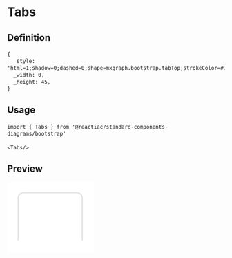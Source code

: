 # Tabs

## Definition

```
{
  _style: 'html=1;shadow=0;dashed=0;shape=mxgraph.bootstrap.tabTop;strokeColor=#DFDFDF;fillColor=#ffffff;rSize=5;perimeter=none;whiteSpace=wrap;resizeWidth=1;align=center;spacing=20;fontSize=14;fontColor=#4B5259;',
  _width: 0,
  _height: 45,
}
```

## Usage

```
import { Tabs } from '@reactiac/standard-components-diagrams/bootstrap'

<Tabs/>
```

## Preview

<img src="./tabs.png" width="200"/>
